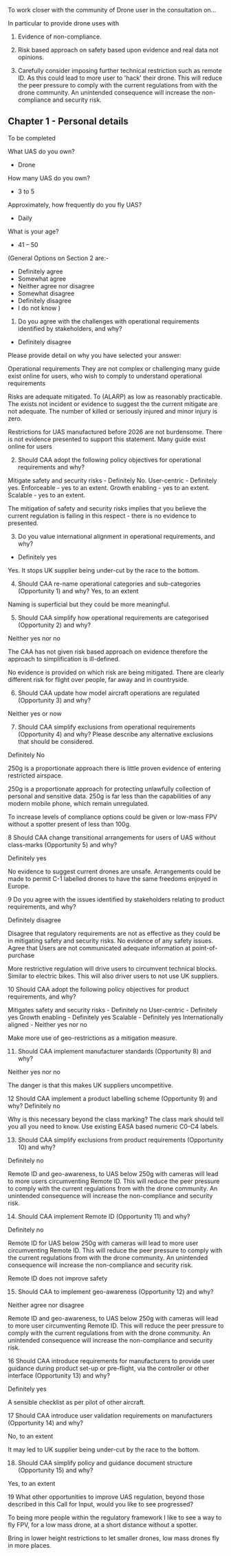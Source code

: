 

To work closer with the community of Drone user in the consultation on...

In particular to provide drone uses with 

1. Evidence of non-compliance.
2. Risk based approach on safety based upon evidence and real data not opinions. 

3. Carefully consider imposing further technical restriction such as remote ID. As this could lead to more user to 'hack' their drone.  This will reduce the peer pressure to comply with the current regulations from with the drone community. An unintended consequence will increase the non-compliance and security risk.


## Chapter 1 - Personal details

To be completed 

 What UAS do you own? 
 - Drone
 
 How many UAS do you own? 
 - 3 to 5
 
 Approximately, how frequently do you fly UAS? 
 - Daily 
 
What is your age? 
 - 41 – 50  
 
(General Options on Section 2 are:-

* Definitely agree 
* Somewhat agree 
* Neither agree nor disagree 
* Somewhat disagree 
* Definitely disagree 
* I do not know )


1. Do you agree with the challenges with operational requirements identified by stakeholders, and why? 

* Definitely disagree 

 Please provide detail on why you have selected your answer: 
 
Operational requirements
They are not complex or challenging many guide exist online for users, who wish to comply to understand operational requirements

Risks are adequate mitigated. To (ALARP) as low as reasonably practicable. The exists not incident or evidence to suggest the the current mitigate are not adequate. The  number of killed or seriously injured and minor injury is zero. 

Restrictions for UAS manufactured before 2026 are not burdensome. There is not evidence presented to support this statement. Many guide exist online for users

2. Should CAA adopt the following policy objectives for operational requirements and why? 

Mitigate safety and security risks - Definitely No.
User-centric - Definitely yes.
Enforceable  - yes to an extent.
Growth enabling  - yes to an extent.
Scalable  - yes to an extent.

The mitigation of safety and security risks implies that you believe the current regulation is failing in this respect - there is no evidence to presented. 

 3. Do you value international alignment in operational requirements, and why? 
- Definitely yes 
 
Yes. It stops UK supplier being under-cut by the race to the bottom.


4. Should CAA re-name operational categories and sub-categories (Opportunity 1) and why? 
 Yes, to an extent
 
Naming is superficial but they could be more meaningful.

5. Should CAA simplify how operational requirements are categorised (Opportunity 2) and why? 

 Neither yes nor no 

The CAA has not given risk based approach on evidence therefore the approach to simplification is ill-defined. 

No evidence is provided on which risk are being mitigated. There are clearly different risk for flight over people, far away and in countryside. 


6. Should CAA update how model aircraft operations are regulated (Opportunity 3) and why? 

Neither yes or now


7. Should CAA simplify exclusions from operational requirements (Opportunity 4) and why? Please describe any alternative exclusions that should be considered. 

Definitely No

250g is a proportionate approach there is little proven evidence of entering restricted airspace. 

250g is a proportionate approach for protecting unlawfully collection of
personal and sensitive data. 250g is far less than the capabilities of any modern mobile phone, which remain unregulated. 

To increase levels of compliance options could be given or low-mass FPV without a spotter present of less than 100g.

8 Should CAA change transitional arrangements for users of UAS without class-marks (Opportunity 5) and why?

Definitely yes

No evidence to suggest current drones are unsafe. Arrangements could be made to permit C-1 labelled drones to have the same freedoms enjoyed in Europe.

9 Do you agree with the issues identified by stakeholders relating to product requirements, and why?

Definitely disagree
 
Disagree that regulatory requirements are not as effective as they could be in mitigating safety and security risks. No evidence of any safety issues. 
Agree that Users are not communicated adequate information at point-of-purchase

More restrictive regulation will drive users to circumvent technical blocks. Similar to electric bikes.  This will also driver users to not use UK suppliers. 

10 Should CAA adopt the following policy objectives for product requirements, and why?

Mitigates safety and security risks - Definitely no 
User-centric - Definitely yes 
Growth enabling - Definitely yes
Scalable  - Definitely yes
Internationally aligned  - Neither yes nor no 

Make more use of geo-restrictions as a mitigation measure.

 11. Should CAA implement manufacturer standards (Opportunity 8) and why? 
 
Neither yes nor no 
 
The danger is that this makes UK suppliers uncompetitive.  
 
12 Should CAA implement a product labelling scheme (Opportunity 9) and why?
Definitely no

Why is this necessary beyond the class marking? The class mark should tell you all you need to know. Use existing EASA based numeric C0-C4 labels.


13. Should CAA simplify exclusions from product requirements (Opportunity 10) and why? 

Definitely no

Remote ID and geo-awareness, to UAS below 250g with cameras  will lead to more users circumventing Remote ID. This will reduce the peer pressure to comply with the current regulations from with the drone community. An unintended consequence will increase the non-compliance and security risk. 

 14. Should CAA implement Remote ID (Opportunity 11) and why? 

Definitely no


Remote ID for UAS below 250g with cameras  will lead to more user circumventing Remote ID. This will reduce the peer pressure to comply with the current regulations from with the drone community. An unintended consequence will increase the non-compliance and security risk. 

Remote ID does not improve safety

 15. Should CAA to implement geo-awareness (Opportunity 12) and why? 

Neither agree nor disagree

Remote ID and geo-awareness, to UAS below 250g with cameras  will lead to more user circumventing Remote ID. This will reduce the peer pressure to comply with the current regulations from with the drone community. An unintended consequence will increase the non-compliance and security risk. 

16 Should CAA introduce requirements for manufacturers to provide user guidance during product set-up or pre-flight, via the controller or
other interface (Opportunity 13) and why?

Definitely yes
 
 A sensible checklist as per pilot of other aircraft. 
 
 17 Should CAA introduce user validation requirements on manufacturers (Opportunity 14) and why?
 
No, to an extent 
  
It may led to UK supplier being under-cut by the race to the bottom.


18. Should CAA simplify policy and guidance document structure (Opportunity 15) and why? 

 Yes, to an extent 
 
 
19 What other opportunities to improve UAS regulation, beyond those described in this Call for Input, would you like to see progressed?

To being more people within the regulatory framework I like to see a way to fly FPV, for a low mass drone, at a short distance without a spotter. 

Bring in lower height restrictions to let smaller drones, low mass drones fly in more places.
